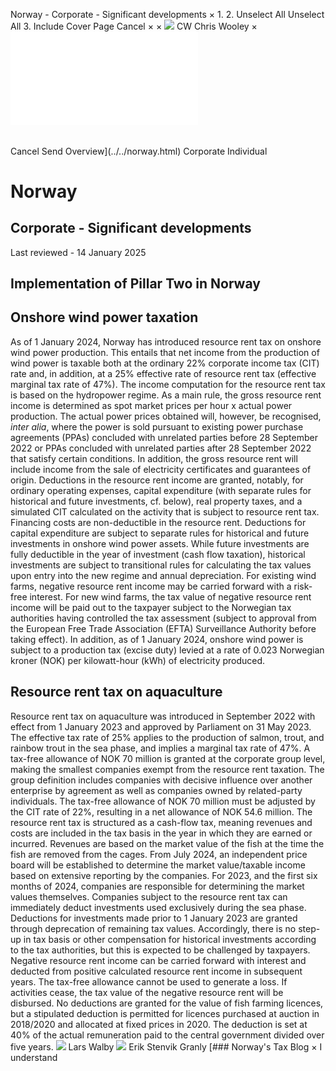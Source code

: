 Norway - Corporate - Significant developments
×
1.
2.
Unselect All
Unselect All
3.
Include Cover Page
Cancel
×
×
![](../../-/media/world-wide-tax-summaries/attachments/global---chris-wooley.ashx%3Frev=ac5e5f3223b34096b1afc2a6009c7320&revision=ac5e5f32-23b3-4096-b1af-c2a6009c7320&hash=859B7ADC84DC2CBEC9760E9E6EE7DE6D0A8BFCDF)
CW
Chris Wooley
×
![](significant-developments.html)
######
Cancel
Send
Overview](../../norway.html)
Corporate
Individual
# Norway
## Corporate - Significant developments
Last reviewed - 14 January 2025
## Implementation of Pillar Two in Norway
## Onshore wind power taxation
As of 1 January 2024, Norway has introduced resource rent tax on onshore wind power production. This entails that net income from the production of wind power is taxable both at the ordinary 22% corporate income tax (CIT) rate and, in addition, at a 25% effective rate of resource rent tax (effective marginal tax rate of 47%).
The income computation for the resource rent tax is based on the hydropower regime. As a main rule, the gross resource rent income is determined as spot market prices per hour x actual power production. The actual power prices obtained will, however, be recognised, *inter alia*, where the power is sold pursuant to existing power purchase agreements (PPAs) concluded with unrelated parties before 28 September 2022 or PPAs concluded with unrelated parties after 28 September 2022 that satisfy certain conditions. In addition, the gross resource rent will include income from the sale of electricity certificates and guarantees of origin.
Deductions in the resource rent income are granted, notably, for ordinary operating expenses, capital expenditure (with separate rules for historical and future investments, cf. below), real property taxes, and a simulated CIT calculated on the activity that is subject to resource rent tax. Financing costs are non-deductible in the resource rent.
Deductions for capital expenditure are subject to separate rules for historical and future investments in onshore wind power assets. While future investments are fully deductible in the year of investment (cash flow taxation), historical investments are subject to transitional rules for calculating the tax values upon entry into the new regime and annual depreciation.
For existing wind farms, negative resource rent income may be carried forward with a risk-free interest. For new wind farms, the tax value of negative resource rent income will be paid out to the taxpayer subject to the Norwegian tax authorities having controlled the tax assessment (subject to approval from the European Free Trade Association (EFTA) Surveillance Authority before taking effect).
In addition, as of 1 January 2024, onshore wind power is subject to a production tax (excise duty) levied at a rate of 0.023 Norwegian kroner (NOK) per kilowatt-hour (kWh) of electricity produced.
## Resource rent tax on aquaculture
Resource rent tax on aquaculture was introduced in September 2022 with effect from 1 January 2023 and approved by Parliament on 31 May 2023. The effective tax rate of 25% applies to the production of salmon, trout, and rainbow trout in the sea phase, and implies a marginal tax rate of 47%. A tax-free allowance of NOK 70 million is granted at the corporate group level, making the smallest companies exempt from the resource rent taxation. The group definition includes companies with decisive influence over another enterprise by agreement as well as companies owned by related-party individuals. The tax-free allowance of NOK 70 million must be adjusted by the CIT rate of 22%, resulting in a net allowance of NOK 54.6 million.
The resource rent tax is structured as a cash-flow tax, meaning revenues and costs are included in the tax basis in the year in which they are earned or incurred. Revenues are based on the market value of the fish at the time the fish are removed from the cages. From July 2024, an independent price board will be established to determine the market value/taxable income based on extensive reporting by the companies. For 2023, and the first six months of 2024, companies are responsible for determining the market values themselves.
Companies subject to the resource rent tax can immediately deduct investments used exclusively during the sea phase. Deductions for investments made prior to 1 January 2023 are granted through deprecation of remaining tax values. Accordingly, there is no step-up in tax basis or other compensation for historical investments according to the tax authorities, but this is expected to be challenged by taxpayers.
Negative resource rent income can be carried forward with interest and deducted from positive calculated resource rent income in subsequent years. The tax-free allowance cannot be used to generate a loss. If activities cease, the tax value of the negative resource rent will be disbursed.
No deductions are granted for the value of fish farming licences, but a stipulated deduction is permitted for licences purchased at auction in 2018/2020 and allocated at fixed prices in 2020. The deduction is set at 40% of the actual remuneration paid to the central government divided over five years.
![](../../-/media/world-wide-tax-summaries/attachments/norway---lars-walby.ashx%3Frev=dfd8df8377e341c1a02fea30693e9028&revision=dfd8df83-77e3-41c1-a02f-ea30693e9028&hash=EE50ED5C7621B497577E723A05501664CC0E2074)
Lars Walby
![](../../-/media/world-wide-tax-summaries/norwayerik-stenvik-granlynorway--erik-stenvik-granlyjpg20220815112721896.ashx%3Frev=f68b4579366646f7b88f719bf519e037&revision=f68b4579-3666-46f7-b88f-719bf519e037&hash=A4164E93F061286C88F3EAA944025A2B25692516)
Erik Stenvik Granly
[### Norway's Tax Blog
×
I understand